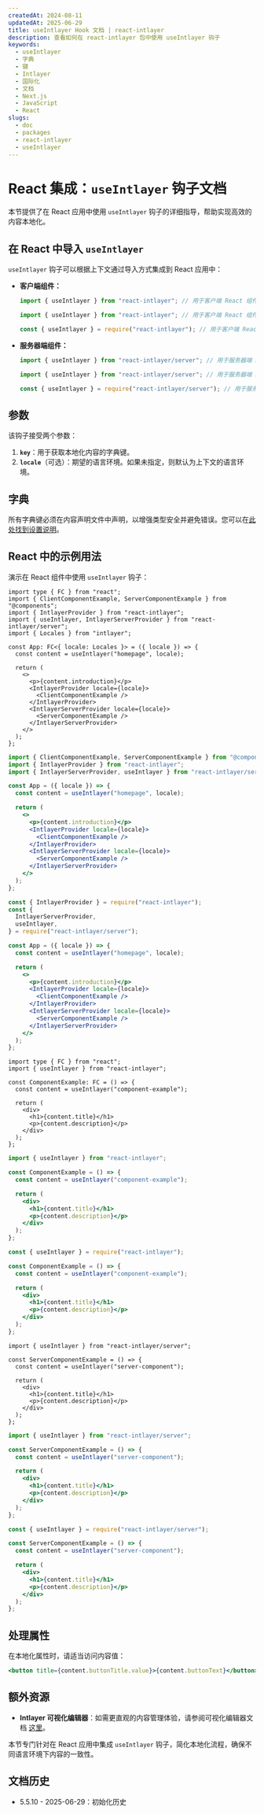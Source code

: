 ```yaml
---
createdAt: 2024-08-11
updatedAt: 2025-06-29
title: useIntlayer Hook 文档 | react-intlayer
description: 查看如何在 react-intlayer 包中使用 useIntlayer 钩子
keywords:
  - useIntlayer
  - 字典
  - 键
  - Intlayer
  - 国际化
  - 文档
  - Next.js
  - JavaScript
  - React
slugs:
  - doc
  - packages
  - react-intlayer
  - useIntlayer
---
```


# React 集成：`useIntlayer` 钩子文档

本节提供了在 React 应用中使用 `useIntlayer` 钩子的详细指导，帮助实现高效的内容本地化。

## 在 React 中导入 `useIntlayer`

`useIntlayer` 钩子可以根据上下文通过导入方式集成到 React 应用中：

- **客户端组件：**

  ```typescript codeFormat="typescript"
  import { useIntlayer } from "react-intlayer"; // 用于客户端 React 组件
  ```

  ```javascript codeFormat="esm"
  import { useIntlayer } from "react-intlayer"; // 用于客户端 React 组件
  ```

  ```javascript codeFormat="commonjs"
  const { useIntlayer } = require("react-intlayer"); // 用于客户端 React 组件
  ```

- **服务器端组件：**

  ```typescript codeFormat="commonjs"
  import { useIntlayer } from "react-intlayer/server"; // 用于服务器端 React 组件
  ```

  ```javascript codeFormat="esm"
  import { useIntlayer } from "react-intlayer/server"; // 用于服务器端 React 组件
  ```

  ```javascript codeFormat="commonjs"
  const { useIntlayer } = require("react-intlayer/server"); // 用于服务器端 React 组件
  ```

## 参数

该钩子接受两个参数：

1. **`key`**：用于获取本地化内容的字典键。
2. **`locale`**（可选）：期望的语言环境。如果未指定，则默认为上下文的语言环境。

## 字典

所有字典键必须在内容声明文件中声明，以增强类型安全并避免错误。您可以在[此处找到设置说明](https://github.com/aymericzip/intlayer/blob/main/docs/docs/zh/dictionary/get_started.md)。

## React 中的示例用法

演示在 React 组件中使用 `useIntlayer` 钩子：

```tsx fileName="src/app.tsx" codeFormat="typescript"
import type { FC } from "react";
import { ClientComponentExample, ServerComponentExample } from "@components";
import { IntlayerProvider } from "react-intlayer";
import { useIntlayer, IntlayerServerProvider } from "react-intlayer/server";
import { Locales } from "intlayer";

const App: FC<{ locale: Locales }> = ({ locale }) => {
  const content = useIntlayer("homepage", locale);

  return (
    <>
      <p>{content.introduction}</p>
      <IntlayerProvider locale={locale}>
        <ClientComponentExample />
      </IntlayerProvider>
      <IntlayerServerProvider locale={locale}>
        <ServerComponentExample />
      </IntlayerServerProvider>
    </>
  );
};
```

```jsx fileName="src/app.mjx" codeFormat="esm"
import { ClientComponentExample, ServerComponentExample } from "@components";
import { IntlayerProvider } from "react-intlayer";
import { IntlayerServerProvider, useIntlayer } from "react-intlayer/server";

const App = ({ locale }) => {
  const content = useIntlayer("homepage", locale);

  return (
    <>
      <p>{content.introduction}</p>
      <IntlayerProvider locale={locale}>
        <ClientComponentExample />
      </IntlayerProvider>
      <IntlayerServerProvider locale={locale}>
        <ServerComponentExample />
      </IntlayerServerProvider>
    </>
  );
};
```

```jsx fileName="src/app.csx" codeFormat="commonjs"
const { IntlayerProvider } = require("react-intlayer");
const {
  IntlayerServerProvider,
  useIntlayer,
} = require("react-intlayer/server");

const App = ({ locale }) => {
  const content = useIntlayer("homepage", locale);

  return (
    <>
      <p>{content.introduction}</p>
      <IntlayerProvider locale={locale}>
        <ClientComponentExample />
      </IntlayerProvider>
      <IntlayerServerProvider locale={locale}>
        <ServerComponentExample />
      </IntlayerServerProvider>
    </>
  );
};
```

```tsx fileName="src/components/ComponentExample.tsx" codeFormat="typescript"
import type { FC } from "react";
import { useIntlayer } from "react-intlayer";

const ComponentExample: FC = () => {
  const content = useIntlayer("component-example");

  return (
    <div>
      <h1>{content.title}</h1>
      <p>{content.description}</p>
    </div>
  );
};
```

```jsx fileName="src/components/ComponentExample.mjx" codeFormat="esm"
import { useIntlayer } from "react-intlayer";

const ComponentExample = () => {
  const content = useIntlayer("component-example");

  return (
    <div>
      <h1>{content.title}</h1>
      <p>{content.description}</p>
    </div>
  );
};
```

```jsx fileName="src/components/ComponentExample.csx" codeFormat="commonjs"
const { useIntlayer } = require("react-intlayer");

const ComponentExample = () => {
  const content = useIntlayer("component-example");

  return (
    <div>
      <h1>{content.title}</h1>
      <p>{content.description}</p>
    </div>
  );
};
```

```tsx fileName="src/components/ServerComponentExample.tsx" codeFormat="typescript"
import { useIntlayer } from "react-intlayer/server";

const ServerComponentExample = () => {
  const content = useIntlayer("server-component");

  return (
    <div>
      <h1>{content.title}</h1>
      <p>{content.description}</p>
    </div>
  );
};
```

```jsx fileName="src/components/ServerComponentExample.mjx" codeFormat="esm"
import { useIntlayer } from "react-intlayer/server";

const ServerComponentExample = () => {
  const content = useIntlayer("server-component");

  return (
    <div>
      <h1>{content.title}</h1>
      <p>{content.description}</p>
    </div>
  );
};
```

```jsx fileName="src/components/ServerComponentExample.csx" codeFormat="commonjs"
const { useIntlayer } = require("react-intlayer/server");

const ServerComponentExample = () => {
  const content = useIntlayer("server-component");

  return (
    <div>
      <h1>{content.title}</h1>
      <p>{content.description}</p>
    </div>
  );
};
```

## 处理属性

在本地化属性时，请适当访问内容值：

```jsx
<button title={content.buttonTitle.value}>{content.buttonText}</button>
```

## 额外资源

- **Intlayer 可视化编辑器**：如需更直观的内容管理体验，请参阅可视化编辑器文档 [这里](https://github.com/aymericzip/intlayer/blob/main/docs/docs/zh/intlayer_visual_editor.md)。

本节专门针对在 React 应用中集成 `useIntlayer` 钩子，简化本地化流程，确保不同语言环境下内容的一致性。

## 文档历史

- 5.5.10 - 2025-06-29：初始化历史
